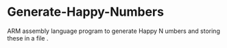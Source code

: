 # Generate-Happy-Numbers
ARM assembly language program to generate Happy N umbers and storing these in a file . 
